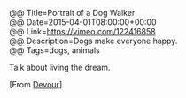 @@ Title=Portrait of a Dog Walker  
@@ Date=2015-04-01T08:00:00+00:00  
@@ Link=https://vimeo.com/122416858  
@@ Description=Dogs make everyone happy.  
@@ Tags=dogs, animals  

Talk about living the dream. 

[From [Devour][devour]]

[devour]: http://devour.com/video/portrait-of-a-dog-walker/